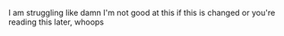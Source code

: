 I am struggling
like damn I'm not good at this
if this is changed or you're reading this later, whoops
